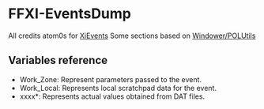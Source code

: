 # FFXI-EventsDump

All credits atom0s for [XiEvents](https://github.com/atom0s/XiEvents)
Some sections based on [Windower/POLUtils](https://github.com/Windower/POLUtils)

## Variables reference
- Work_Zone: Represent parameters passed to the event.
- Work_Local: Represents local scratchpad data for the event.
- xxxx*: Represents actual values obtained from DAT files.
